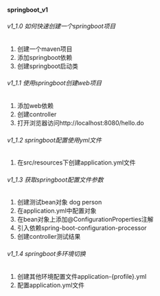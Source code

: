 #### springboot_v1 
###### v1_1.0 如何快速创建一个springboot项目
1. 创建一个maven项目
2. 添加springboot依赖
3. 创建springboot启动类
###### v1_1.1 使用springboot创建web项目
1. 添加web依赖
2. 创建controller
3. 打开浏览器访问http://localhost:8080/hello.do
###### v1_1.2 springboot配置使用yml文件
1. 在src/resources下创建application.yml文件
###### v1_1.3 获取springboot配置文件参数
1. 创建测试bean对象 dog person
2. 在application.yml中配置对象
3. 在bean对象上添加@ConfigurationProperties注解
4. 引入依赖spring-boot-configuration-processor
5. 创建controller测试结果
###### v1_1.4 springboot多环境切换
1. 创建其他环境配置文件application-{profile}.yml
2. 配置application.yml文件
